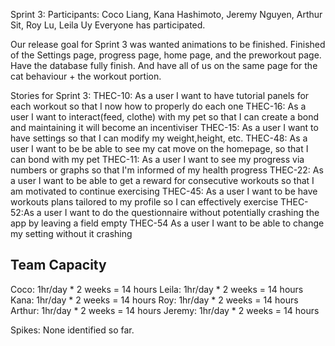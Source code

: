 Sprint 3:
Participants: Coco Liang, Kana Hashimoto, Jeremy Nguyen, Arthur Sit, Roy Lu, Leila Uy
Everyone has participated.

Our release goal for Sprint 3 was wanted animations to be finished. Finished of the Settings page, progress page, home page, and the preworkout page. Have the database fully finish. And have all of us on the same page for the cat behaviour + the workout portion.

Stories for Sprint 3:
THEC-10: As a user I want to have tutorial panels for each workout so that I now how to properly do each one
THEC-16: As a user I want to interact(feed, clothe) with my pet so that I can create a bond and maintaining it will become an incentiviser
THEC-15: As a user I want to have settings so that I can modify my weight,height, etc.
THEC-48: As a user I want to be be able to see my cat move on the homepage, so that I can bond with my pet
THEC-11: As a user I want to see my progress via numbers or graphs so that I'm informed of my health progress
THEC-22: As a user I want to be able to get a reward for consecutive workouts so that I am motivated to continue exercising
THEC-45: As a user I want to be have workouts plans tailored to my profile so I can effectively exercise
THEC-52:As a user I want to do the questionnaire without potentially crashing the app by leaving a field empty
THEC-54 As a user I want to be able to change my setting without it crashing

Team Capacity
------------
Coco: 1hr/day * 2 weeks = 14 hours
Leila: 1hr/day * 2 weeks = 14 hours
Kana: 1hr/day * 2 weeks = 14 hours
Roy: 1hr/day * 2 weeks = 14 hours
Arthur: 1hr/day * 2 weeks = 14 hours
Jeremy: 1hr/day * 2 weeks = 14 hours

Spikes:
None identified so far.